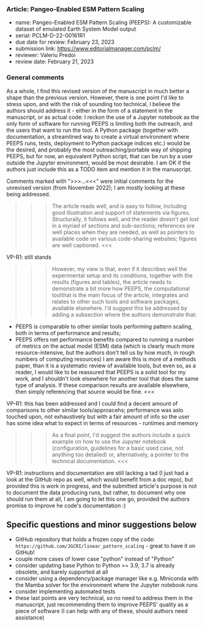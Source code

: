 ### Article: Pangeo-Enabled ESM Pattern Scaling

- name: Pangeo-Enabled ESM Pattern Scaling (PEEPS):  A customizable dataset of emulated Earth System Model output
- serial: PCLM-D-22-00161R1
- due date for review: February 23, 2023
- submission link: https://www.editorialmanager.com/pclm/
- reviewer: Valeriu Predoi
- review date: February 21, 2023

### General comments

As a whole, I find this revised version of the manuscript in much better a shape than the previous version. However, there is one
point I'd like to stress upon, and with the risk of sounding too technical, I believe the authors should address it - either in the form
of a statement in the manuscript, or as actual code: I reckon the use of a Jupyter notebook as the only form of software for running PEEPS
is limiting both the outreach, and the users that want to run the tool. A Python package (together with documentation, a streamlined
way to create a virtual environment where PEEPS runs, tests, deployment to Python package indices etc.) would be the desired, and probably the
most outreaching/portable way of shipping PEEPS, but for now, an equivalent Python script, that can be run by a user outside the Jupyter environment,
would be most desirable. I am OK if the authors just include this as a TODO item and mention it in the manuscript.

Comments marked with ">>>...<<<" were initial comments for the unrevised version (from November 2022);
I am mostly looking at these being addressed.

>>> The article reads well, and is easy to follow, including good illustration and support of statements via figures. Structurally, it follows well, and the reader doesn't get lost in a myriad of sections and sub-sections; references are well places when they are needed, as well as pointers to available code on various code-sharing websites; figures are well captioned.
<<<

VP-R1: still stands 

>>> However, my view is that, even if it describes well
the experimental setup and its conditions, together with the results (figures and tables), the article needs to demonstrate a bit more how PEEPS, the computational toolthat is the main focus of the article, integrates and relates to other such tools and software packages, available elsewhere. I'd suggest this be addressed by adding a subsection where the authors demonstrate that:
- PEEPS is comparable to other similar tools performing pattern scaling, both in terms of performance and results;
- PEEPS offers net performance benefits compared to running a number of metrics on the actual model (ESM) data (which is clearly much more resource-intensive, but the authors don't tell us by how much, in rough numbers of computing resources)
I am aware this is more of a methods paper, than it is
a systematic review of available tools, but even so, as a reader, I would like to be reassured that PEEPS is a solid tool for my work, and I
shouldn't look elsewhere for another tool that does the same type of analysis. If these comparison results are available elsewhere, then simply referencing that source would be fine.
<<<

VP-R1: this has been addressed and I could find a decent amount of comparisons to other similar tools/approacehs; performance was
aslo touched upon, not exhaustively but with a fair amount of info so the user has some idea what to expect in terms of resources - runtimes and memory

>>> As a final point, I'd suggest the authors include a quick example on how to use the Jupyter notebook (configuration, guidelines for a basic used case, not anything too detailed) or, alternatively, a pointer to the technical documentation.
<<<

VP-R1: instructions and documentation are still lacking a tad (I just had a look at the GitHub repo as well, which would benefit from a doc repo), but provided this is work in progress, and the submitted article's purpose is not to document the data producing runs, but rather, to document why one should run them at all,
I am going to let this one go, provided the authors promise to improve he code's documentation :)

Specific questions and minor suggestions below
----------------------------------------------

- GitHub repository that holds a frozen copy of the code: `https://github.com/JGCRI/linear_pattern_scaling` - great to have it on GitHub!
- couple more cases of lower case "python" instead of "Python"
- consider updating base Python to Python >= 3.9, 3.7 is already obsolete, and barely supported at all
- consider using a dependency/package manager like e.g. Miniconda with the Mamba solver for the environment where the Jupyter notebook runs
- consider implementing automated tests
- these last points are very technical, so no need to address them in the manuscript, just recommending them to improve PEEPS' quality as a piece of software (I can help with any of these, should authors need assistance)
